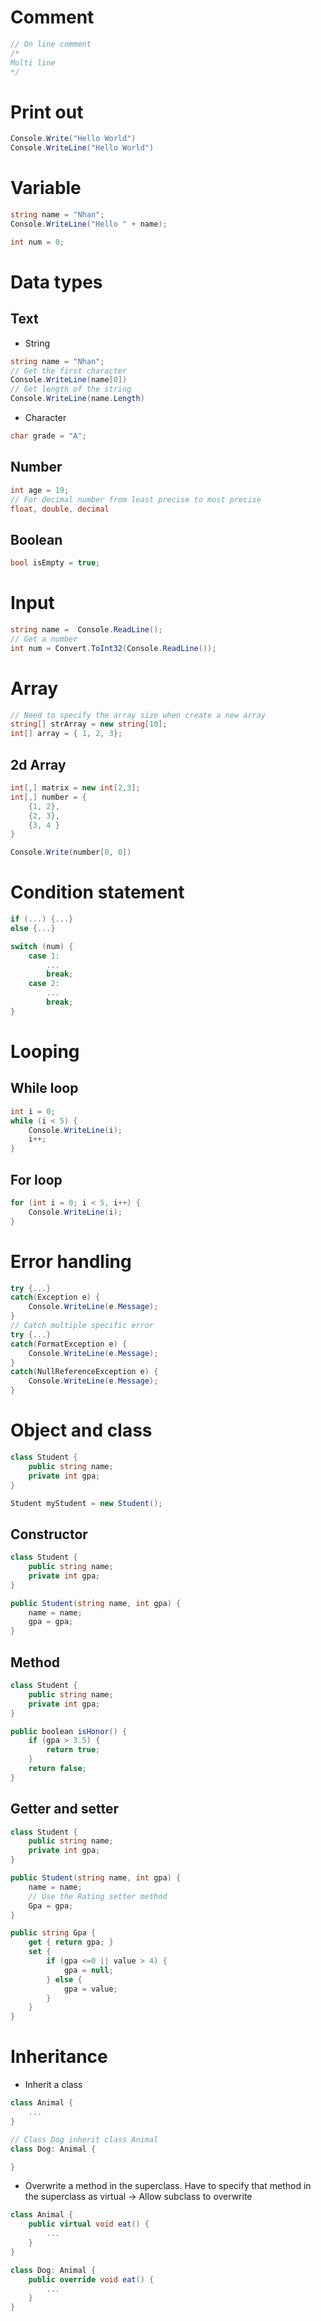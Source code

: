 # Comment
``` C#
// On line comment
/*
Multi line
*/
```
# Print out
``` C#
Console.Write("Hello World")
Console.WriteLine("Hello World")
```
# Variable
``` C#
string name = "Nhan";
Console.WriteLine("Hello " + name);

int num = 0;
```

# Data types
## Text
- String
``` C#
string name = "Nhan";
// Get the first character
Console.WriteLine(name[0])
// Get length of the string
Console.WriteLine(name.Length)
```
- Character
``` C#
char grade = "A";
```
## Number
``` C#
int age = 19;
// For decimal number from least precise to most precise
float, double, decimal
```
## Boolean
``` C#
bool isEmpty = true;
```

# Input
``` C#
string name =  Console.ReadLine();
// Get a number
int num = Convert.ToInt32(Console.ReadLine());
```

# Array
``` C#
// Need to specify the array size when create a new array
string[] strArray = new string[10];
int[] array = { 1, 2, 3};
```
## 2d Array
``` C#
int[,] matrix = new int[2,3];
int[,] number = {
    {1, 2},
    {2, 3},
    {3, 4 }
}

Console.Write(number[0, 0])
```

# Condition statement
``` C#
if (...) {...}
else {...}

switch (num) {
    case 1:
        ...
        break;
    case 2:
        ...
        break;
}
```

# Looping 
## While loop
``` C#
int i = 0;
while (i < 5) {
    Console.WriteLine(i);
    i++;
}
```
## For loop
``` C#
for (int i = 0; i < 5, i++) {
    Console.WriteLine(i);
}
```

# Error handling
``` C#
try {...}
catch(Exception e) {
    Console.WriteLine(e.Message);
}
// Catch multiple specific error
try {...}
catch(FormatException e) {
    Console.WriteLine(e.Message);
}
catch(NullReferenceException e) {
    Console.WriteLine(e.Message);
}
```

# Object and class
``` C#
class Student {
    public string name;
    private int gpa;
}

Student myStudent = new Student();
```
## Constructor
``` C#
class Student {
    public string name;
    private int gpa;
}

public Student(string name, int gpa) {
    name = name;
    gpa = gpa;
}
```

## Method
``` C#
class Student {
    public string name;
    private int gpa;
}

public boolean isHonor() {
    if (gpa > 3.5) {
        return true;
    }
    return false;
}
```

## Getter and setter
``` C#
class Student {
    public string name;
    private int gpa;
}

public Student(string name, int gpa) {
    name = name;
    // Use the Rating setter method
    Gpa = gpa;
}

public string Gpa {
    get { return gpa; }
    set {
        if (gpa <=0 || value > 4) {
            gpa = null;
        } else {
            gpa = value;
        }
    }
}
```

# Inheritance
- Inherit a class
``` C#
class Animal {
    ...
}

// Class Dog inherit class Animal
class Dog: Animal {

}
```
- Overwrite a method in the superclass. Have to specify that method in the superclass as virtual -> Allow subclass to overwrite
``` C#
class Animal {
    public virtual void eat() {
        ...
    }
}

class Dog: Animal {
    public override void eat() {
        ...
    }
}
```